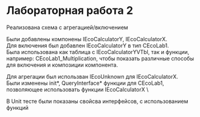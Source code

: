 # Лабораторная работа 2
Реализована схема с агрегацией/включением

Были добавлены компонены IEcoCalculatorY, IEcoCalculatorX. \
Для включения был добавлен IEcoCalculatorY в тип CEcoLab1. \
Была использована как таблица с IEcoCalculatorYVTbl, так и функции, например: CEcoLab1_Multiplication, чтобы показать различные способы для включения и композиции компонента.

Для агрегации был использван IEcoUnknown для IEcoCalculatorX. \
Были изменены init*, QueryInterface* функции для CEcoLab1, позволяющее использовать функции IEcoCalculatorX \

В Unit тесте были показаны свойсва интерфейсов, с использованием функций
